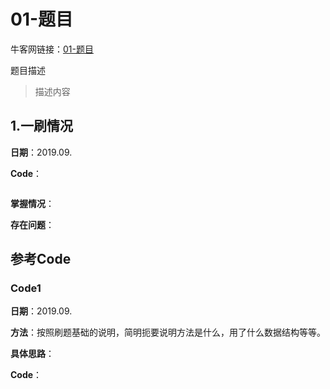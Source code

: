 # 01-题目

牛客网链接：[01-题目](#)

题目描述

> 描述内容



## 1.一刷情况

**日期**：2019.09.

**Code**：

```c++

```

**掌握情况**：

**存在问题**：





## 参考Code

### Code1 

**日期**：2019.09.

**方法**：按照刷题基础的说明，简明扼要说明方法是什么，用了什么数据结构等等。

**具体思路**：

**Code**：

```c++

```


